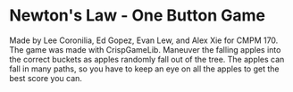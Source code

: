 <h1>Newton's Law - One Button Game</h1>

<p>Made by Lee Coronilia, Ed Gopez, Evan Lew, and Alex Xie for CMPM 170.<br>
The game was made with CrispGameLib. Maneuver the falling apples into the correct buckets as apples randomly fall out of the tree. The 
apples can fall in many paths, so you have to keep an eye on all the apples to get the best score you can.
